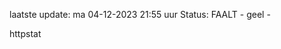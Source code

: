 laatste update: 
ma 04-12-2023 21:55   uur 
Status: FAALT - geel - 
<div class="service Y">httpstat</div>
